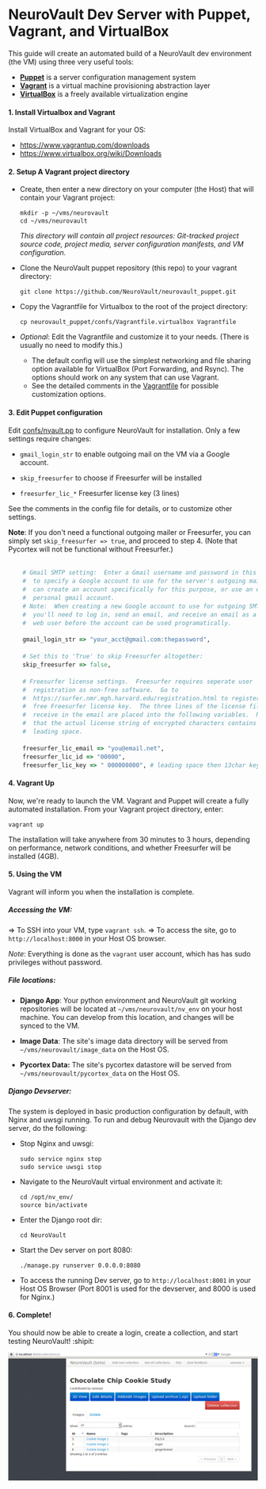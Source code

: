 # NeuroVault Dev Server with Puppet, Vagrant, and VirtualBox
This guide will create an automated build of a NeuroVault dev environment (the VM) using three very useful tools:

+ **[Puppet](http://puppetlabs.com/puppet/what-is-puppet)** is a server configuration management system
+ **[Vagrant](http://vagrantup.com)** is a virtual machine provisioning abstraction layer
+ **[VirtualBox](https://www.virtualbox.org/)** is a freely available virtualization engine

#### 1. Install Virtualbox and Vagrant
Install VirtualBox and Vagrant for your OS:

+ https://www.vagrantup.com/downloads
+ https://www.virtualbox.org/wiki/Downloads

#### 2. Setup A Vagrant project directory
+ Create, then enter a new directory on your computer (the Host) that will contain your Vagrant project:

    ```
    mkdir -p ~/vms/neurovault
    cd ~/vms/neurovault
    ```

    _This directory will contain all project resources:  Git-tracked project source code, project media, server configuration manifests, and VM configuration._

+ Clone the NeuroVault puppet repository (this repo) to your vagrant directory:

    ```
    git clone https://github.com/NeuroVault/neurovault_puppet.git
    ```

+ Copy the Vagrantfile for Virtualbox to the root of the project directory:

    ```
    cp neurovault_puppet/confs/Vagrantfile.virtualbox Vagrantfile
    ```

+ _Optional_: Edit the Vagrantfile and customize it to your needs.  (There is usually no need to modify this.)
    -  The default config will use the simplest networking and file sharing option available for VirtualBox (Port Forwarding, and Rsync).  The options should work on any system that can use Vagrant.
    - See the detailed comments in the [Vagrantfile](../confs/Vagrantfile.virtualbox) for possible customization options.

#### 3. Edit Puppet configuration

Edit [confs/nvault.pp](../confs/nvault.pp) to configure NeuroVault for installation.  Only a few settings require changes:

- `gmail_login_str`    to enable outgoing mail on the VM via a Google account.

- `skip_freesurfer`    to choose if Freesurfer will be installed

- `freesurfer_lic_*`    Freesurfer license key (3 lines)
 
See the comments in the config file for details, or to customize other settings.

__Note__:  If you don't need a functional outgoing mailer or Freesurfer, you can simply set `skip_freesurfer => true`, and proceed to step 4.  (Note that Pycortex will not be functional without Freesurfer.)


```ruby
    
    # Gmail SMTP setting:  Enter a Gmail username and password in this format
    #  to specify a Google account to use for the server's outgoing mail.  You
    #  can create an account specifically for this purpose, or use an existing
    #  personal gmail account.
    # Note:  When creating a new Google account to use for outgoing SMTP,
    #  you'll need to log in, send an email, and receive an email as a normal
    #  web user before the account can be used programatically.
    
    gmail_login_str => "your_acct@gmail.com:thepassword",
    
    # Set this to 'True' to skip Freesurfer altogether:
    skip_freesurfer => false,
    
    # Freesurfer license settings.  Freesurfer requires seperate user
    #  registration as non-free software.  Go to
    #  https://surfer.nmr.mgh.harvard.edu/registration.html to register for a
    #  free Freesurfer license key.  The three lines of the license file you
    #  receive in the email are placed into the following variables.  Note
    #  that the actual license string of encrypted characters contains a
    #  leading space.
    
    freesurfer_lic_email => "you@email.net",
    freesurfer_lic_id => "00000",
    freesurfer_lic_key => " 000000000", # leading space then 13char key

```


#### 4. Vagrant Up
Now, we're ready to launch the VM.  Vagrant and Puppet will create a fully automated installation.  From your Vagrant project directory, enter:

    vagrant up

The installation will take anywhere from 30 minutes to 3 hours, depending on performance, network conditions, and whether Freesurfer will be installed (4GB).

#### 5. Using the VM

Vagrant will inform you when the installation is complete.

##### Accessing the VM:

=> To SSH into your VM, type `vagrant ssh`.
=> To access the site, go to `http://localhost:8000` in your Host OS browser.

_Note_: Everything is done as the `vagrant` user account, which has has sudo privileges without password.  

##### File locations:

+ **Django App**: Your python environment and NeuroVault git working repositories will be located at `~/vms/neurovault/nv_env` on your host machine.  You can develop from this location, and changes will be synced to the VM.

+ **Image Data**:  The site's image data directory will be served from `~/vms/neurovault/image_data` on the Host OS.

+ **Pycortex Data:** The site's pycortex datastore will be served from `~/vms/neurovault/pycortex_data` on the Host OS.  


##### Django Devserver:
The system is deployed in basic production configuration by default, with Nginx and uwsgi running.  To run and debug Neurovault with the Django dev server, do the following:

+ Stop Nginx and uwsgi:

    ```
    sudo service nginx stop
    sudo service uwsgi stop
    ```

+ Navigate to the NeuroVault virtual environment and activate it:

    ```
    cd /opt/nv_env/
    source bin/activate
    ```

+ Enter the Django root dir:

    ```
    cd NeuroVault
    ```

+ Start the Dev server on port 8080:

    ```
    ./manage.py runserver 0.0.0.0:8080
    ```

+ To access the running Dev server, go to `http://localhost:8001` in your Host OS Browser (Port 8001 is used for the devserver, and 8000 is used for Nginx.)

#### 6. Complete!
You should now be able to create a login, create a collection, and start testing NeuroVault! :shipit:

![Cookie Collection](img/neurocookie.png "Cookies!")
